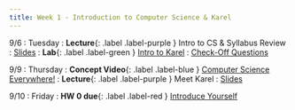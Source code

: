 ```yaml
---
title: Week 1 - Introduction to Computer Science & Karel
---
```


9/6 
: Tuesday
: **Lecture**{: .label .label-purple } Intro to CS & Syllabus Review
  : [Slides](https://drive.google.com/file/d/1XzpNRrskzbLnVX5ytnWfDdIe4tGx5Ohp/view?usp=sharing)
: **Lab**{: .label .label-green } [Intro to Karel](https://edstem.org/us/courses/24341/lessons/42800)
  : [Check-Off Questions](https://cs151.org/lab/)

9/9 
: Thursday
: **Concept Video**{: .label .label-blue } [Computer Science Everywhere!](https://edstem.org/us/courses/24341/lessons/42819/slides/247921)
: **Lecture**{: .label .label-purple } Meet Karel
  : [Slides](#)

9/10 
: Friday
: **HW 0 due**{: .label .label-red } [Introduce Yourself](#)
